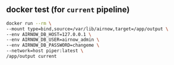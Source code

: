 ## docker test (for `current` pipeline)
```bash
docker run --rm \
--mount type=bind,source=/var/lib/airnow,target=/app/output \
--env AIRNOW_DB_HOST=127.0.0.1 \
--env AIRNOW_DB_USER=airnow_admin \
--env AIRNOW_DB_PASSWORD=changeme \
--network=host piper:latest \
/app/output current
```